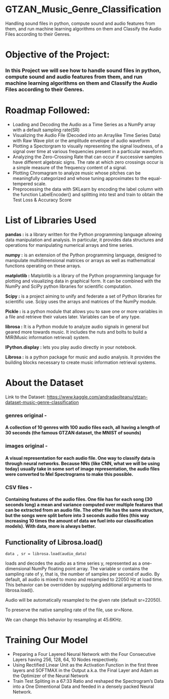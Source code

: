 # GTZAN_Music_Genre_Classification
Handling sound files in python, compute sound and audio features from them, and run machine learning algorithms on them and Classify the Audio Files according to their Genres.
# Objective of the Project:
### In this Project we will see how to handle sound files in python, compute sound and audio features from them, and run machine learning algorithms on them and Classify the Audio Files according to their Genres.
# Roadmap Followed:

* Loading and Decoding the Audio as a Time Series as a NumPy array with a default sampling rate(SR)
* Visualizing the Audio File (Decoded into an Arraylike Time Series Data) with Raw Wave plot or the amplitude envelope of audio waveform
* Plotting a Spectorgram to visually representing the signal loudness, of a signal over time at various frequencies present in a particular waveform. 
* Analyzing the Zero-Crossing Rate that can occur if successive samples have different algebraic signs. The rate at which zero crossings occur is a simple measure of the frequency content of a signal. 
* Plotting Chromagram to analyze music whose pitches can be meaningfully categorized and whose tuning approximates to the equal-tempered scale. 
* Preprocessing the data with SKLearn by encoding the label column with the function LabelEncoder() and splitting into test and train to obtain the Test Loss & Accuracy Score
# List of Libraries Used
**pandas :** is a library written for the Python programming language allowing data manipulation and analysis. In particular, it provides data structures and operations for manipulating numerical arrays and time series.

**numpy :** is an extension of the Python programming language, designed to manipulate multidimensional matrices or arrays as well as mathematical functions operating on these arrays.

**matplotlib :** Matplotlib is a library of the Python programming language for plotting and visualizing data in graphical form. It can be combined with the NumPy and SciPy python libraries for scientific computation.

**Scipy :** is a project aiming to unify and federate a set of Python libraries for scientific use. Scipy uses the arrays and matrices of the NumPy module.

**Pickle :** is a python module that allows you to save one or more variables in a file and retrieve their values later. Variables can be of any type.

**librosa :** It is a Python module to analyze audio signals in general but geared more towards music. It includes the nuts and bolts to build a MIR(Music information retrieval) system.

**IPython.display :** lets you play audio directly in your notebook.

**Librosa :**  is a python package for music and audio analysis. It provides the building blocks necessary to create music information retrieval systems.
# About the Dataset
Link to the Dataset:
https://www.kaggle.com/andradaolteanu/gtzan-dataset-music-genre-classification
### genres original - 
#### A collection of 10 genres with 100 audio files each, all having a length of 30 seconds (the famous GTZAN dataset, the MNIST of sounds)

### images original - 
#### A visual representation for each audio file. One way to classify data is through neural networks. Because NNs (like CNN, what we will be using today) usually take in some sort of image representation, the audio files were converted to Mel Spectrograms to make this possible.

### CSV files - 
#### Containing features of the audio files. One file has for each song (30 seconds long) a mean and variance computed over multiple features that can be extracted from an audio file. The other file has the same structure, but the songs were split before into 3 seconds audio files (this way increasing 10 times the amount of data we fuel into our classification models). With data, more is always better.
## Functionality of Librosa.load()

```
data , sr = librosa.load(audio_data)
```

loads and decodes the audio as a time series y, represented as a one-dimensional NumPy floating point array. The variable sr contains the sampling rate of y, that is, the number of samples per second of audio. By default, all audio is mixed to mono and resampled to 22050 Hz at load time. This behavior can be overridden by supplying additional arguments to librosa.load().

Audio will be automatically resampled to the given rate (default sr=22050).

To preserve the native sampling rate of the file, use sr=None.

We can change this behavior by resampling at 45.6KHz.
# Training Our Model

* Preparing a Four Layered Neural Network with the Four Consecutive Layers having 256, 128, 64, 10 Nodes respectively.
* Using Rectified Linear Unit as the Activation Function in the first three layers and SOFTMAX in the Output a.k.a. the Final Layer and Adam as the Optimizer of the Neural Network
* Train Test Spliting in a 67:33 Ratio and reshaped the Spectrogram’s Data into a One Dimentional Data and feeded in a densely packed Neural Network.

